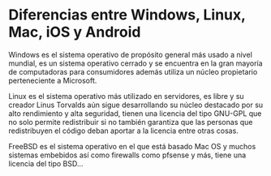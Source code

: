 ﻿# Diferencias entre Windows, Linux, Mac, iOS y Android
Windows es el sistema operativo de propósito general más usado a nivel mundial, es un sistema operativo cerrado y se encuentra en la gran mayoría de computadoras para consumidores además utiliza un núcleo propietario perteneciente a Microsoft.

Linux es el sistema operativo más utilizado en servidores, es libre y su creador Linus Torvalds aún sigue desarrollando su núcleo destacado por su alto rendimiento y alta seguridad, tienen una licencia del tipo GNU-GPL que no solo permite redistribuir si no también garantiza que las personas que redistribuyen el código deban aportar a la licencia entre otras cosas.

FreeBSD es el sistema operativo en el que está basado Mac OS y muchos sistemas embebidos así como firewalls como pfsense y más, tiene una licencia del tipo BSD…
